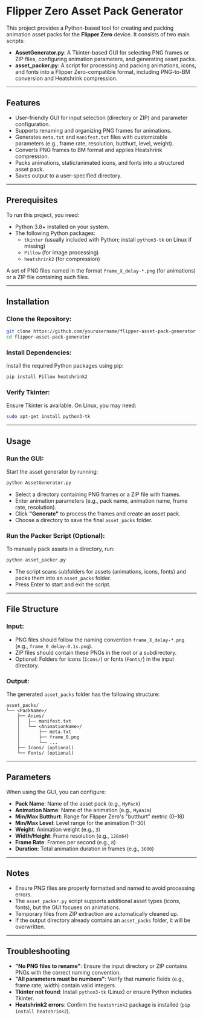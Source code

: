 # Flipper Zero Asset Pack Generator

This project provides a Python-based tool for creating and packing animation asset packs for the **Flipper Zero** device. It consists of two main scripts:

- **AssetGenerator.py**: A Tkinter-based GUI for selecting PNG frames or ZIP files, configuring animation parameters, and generating asset packs.
- **asset_packer.py**: A script for processing and packing animations, icons, and fonts into a Flipper Zero-compatible format, including PNG-to-BM conversion and Heatshrink compression.

---

## Features

- User-friendly GUI for input selection (directory or ZIP) and parameter configuration.
- Supports renaming and organizing PNG frames for animations.
- Generates `meta.txt` and `manifest.txt` files with customizable parameters (e.g., frame rate, resolution, butthurt, level, weight).
- Converts PNG frames to BM format and applies Heatshrink compression.
- Packs animations, static/animated icons, and fonts into a structured asset pack.
- Saves output to a user-specified directory.

---

## Prerequisites

To run this project, you need:

- Python 3.8+ installed on your system.
- The following Python packages:
  - `tkinter` (usually included with Python; install `python3-tk` on Linux if missing)
  - `Pillow` (for image processing)
  - `heatshrink2` (for compression)

A set of PNG files named in the format `frame_X_delay-*.png` (for animations) or a ZIP file containing such files.

---

## Installation

### Clone the Repository:
```bash
git clone https://github.com/yourusername/flipper-asset-pack-generator.git
cd flipper-asset-pack-generator
````

### Install Dependencies:

Install the required Python packages using pip:

```bash
pip install Pillow heatshrink2
```

### Verify Tkinter:

Ensure Tkinter is available. On Linux, you may need:

```bash
sudo apt-get install python3-tk
```

---

## Usage

### Run the GUI:

Start the asset generator by running:

```bash
python AssetGenerator.py
```

* Select a directory containing PNG frames or a ZIP file with frames.
* Enter animation parameters (e.g., pack name, animation name, frame rate, resolution).
* Click **"Generate"** to process the frames and create an asset pack.
* Choose a directory to save the final `asset_packs` folder.

### Run the Packer Script (Optional):

To manually pack assets in a directory, run:

```bash
python asset_packer.py
```

* The script scans subfolders for assets (animations, icons, fonts) and packs them into an `asset_packs` folder.
* Press Enter to start and exit the script.

---

## File Structure

### Input:

* PNG files should follow the naming convention `frame_X_delay-*.png` (e.g., `frame_0_delay-0.1s.png`).
* ZIP files should contain these PNGs in the root or a subdirectory.
* Optional: Folders for icons (`Icons/`) or fonts (`Fonts/`) in the input directory.

### Output:

The generated `asset_packs` folder has the following structure:

```
asset_packs/
└── <PackName>/
    ├── Anims/
    │   ├── manifest.txt
    │   └── <AnimationName>/
    │       ├── meta.txt
    │       ├── frame_0.png
    │       └── ...
    ├── Icons/ (optional)
    └── Fonts/ (optional)
```

---

## Parameters

When using the GUI, you can configure:

* **Pack Name**: Name of the asset pack (e.g., `MyPack`)
* **Animation Name**: Name of the animation (e.g., `MyAnim`)
* **Min/Max Butthurt**: Range for Flipper Zero's "butthurt" metric (0–18)
* **Min/Max Level**: Level range for the animation (1–30)
* **Weight**: Animation weight (e.g., `3`)
* **Width/Height**: Frame resolution (e.g., `128x64`)
* **Frame Rate**: Frames per second (e.g., `8`)
* **Duration**: Total animation duration in frames (e.g., `3600`)

---

## Notes

* Ensure PNG files are properly formatted and named to avoid processing errors.
* The `asset_packer.py` script supports additional asset types (icons, fonts), but the GUI focuses on animations.
* Temporary files from ZIP extraction are automatically cleaned up.
* If the output directory already contains an `asset_packs` folder, it will be overwritten.

---

## Troubleshooting

* **"No PNG files to rename"**: Ensure the input directory or ZIP contains PNGs with the correct naming convention.
* **"All parameters must be numbers"**: Verify that numeric fields (e.g., frame rate, width) contain valid integers.
* **Tkinter not found**: Install `python3-tk` (Linux) or ensure Python includes Tkinter.
* **Heatshrink2 errors**: Confirm the `heatshrink2` package is installed (`pip install heatshrink2`).



